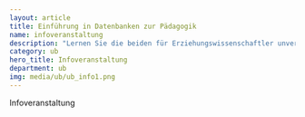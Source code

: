 ```yaml
---
layout: article
title: Einführung in Datenbanken zur Pädagogik
name: infoveranstaltung
description: "Lernen Sie die beiden für Erziehungswissenschaftler unverzichtbaren Suchinstrumente kennen und schätzen - die Datenbank ERIC!"
category: ub
hero_title: Infoveranstaltung
department: ub
img: media/ub/ub_info1.png
---
```



Infoveranstaltung

